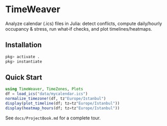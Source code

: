 # TimeWeaver

Analyze calendar (.ics) files in Julia: detect conflicts, compute daily/hourly occupancy & stress, run what‑if checks, and plot timelines/heatmaps.

## Installation
```julia
pkg> activate .
pkg> instantiate
```

## Quick Start
```julia
using TimeWeaver, TimeZones, Plots
df = load_ics("data/mycalendar.ics")
normalize_timezone!(df, tz"Europe/Istanbul")
display(plot_timeline(df; tz=tz"Europe/Istanbul"))
display(heatmap_hours(df; tz=tz"Europe/Istanbul"))
```
See `docs/ProjectBook.md` for a complete tour.
